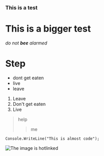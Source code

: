 ### This is a test

# This is a bigger test

*do not __bee__ alarmed*

# Step

* dont get eaten
* live
* leave

1. Leave
1. Don't get eaten
1. Live

> help
>> me

```
Console.WriteLine("This is almost code");
```

![The image is hotlinked](https://images.pexels.com/photos/13339684/pexels-photo-13339684.jpeg?auto=compress&cs=tinysrgb&w=1260&h=750&dpr=2 "This is hotlinked")

